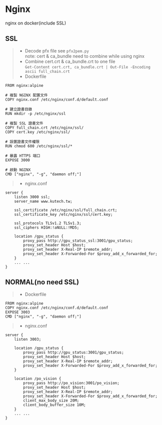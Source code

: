 # Nginx
nginx on docker(include SSL) </br>

## SSL
>- Decode pfx file see `pfx2pem.py` </br>
note: cert & ca_bundle need to combine while using nginx
>- Combine cert.crt & ca_bundle.crt to one file </br>
`Get-Content cert.crt, ca_bundle.crt | Out-File -Encoding ascii full_chain.crt`
>- Dockerfile
```
FROM nginx:alpine

# 複製 NGINX 配置文件
COPY nginx.conf /etc/nginx/conf.d/default.conf

# 建立證書目錄
RUN mkdir -p /etc/nginx/ssl

# 複製 SSL 證書文件
COPY full_chain.crt /etc/nginx/ssl/
COPY cert.key /etc/nginx/ssl/

# 設置證書文件權限
RUN chmod 600 /etc/nginx/ssl/*

# 暴露 HTTPS 端口
EXPOSE 3000

# 啟動 NGINX
CMD ["nginx", "-g", "daemon off;"]
```

>- nginx.conf
```
server {
    listen 3000 ssl;
    server_name www.kutech.tw;
    
    ssl_certificate /etc/nginx/ssl/full_chain.crt;
    ssl_certificate_key /etc/nginx/ssl/cert.key;

    ssl_protocols TLSv1.2 TLSv1.3;
    ssl_ciphers HIGH:!aNULL:!MD5;

    location /gpu_status {
        proxy_pass http://gpu_status_ssl:3001/gpu_status;
        proxy_set_header Host $host;
        proxy_set_header X-Real-IP $remote_addr;
        proxy_set_header X-Forwarded-For $proxy_add_x_forwarded_for;
    }
    ... ...
}
```

## NORMAL(no need SSL)
>- Dockerfile
```
FROM nginx:alpine
COPY nginx.conf /etc/nginx/conf.d/default.conf
EXPOSE 3003
CMD ["nginx", "-g", "daemon off;"]
```

>- nginx.conf
```
server {
    listen 3003;

    location /gpu_status {
        proxy_pass http://gpu_status:3001/gpu_status;
        proxy_set_header Host $host;
        proxy_set_header X-Real-IP $remote_addr;
        proxy_set_header X-Forwarded-For $proxy_add_x_forwarded_for;
    }
   
    location /po_vision {
        proxy_pass http://po_vision:3001/po_vision;
        proxy_set_header Host $host;
        proxy_set_header X-Real-IP $remote_addr;
        proxy_set_header X-Forwarded-For $proxy_add_x_forwarded_for;
        client_max_body_size 20M;
        client_body_buffer_size 10M;
    }
    ... ...
}
```
